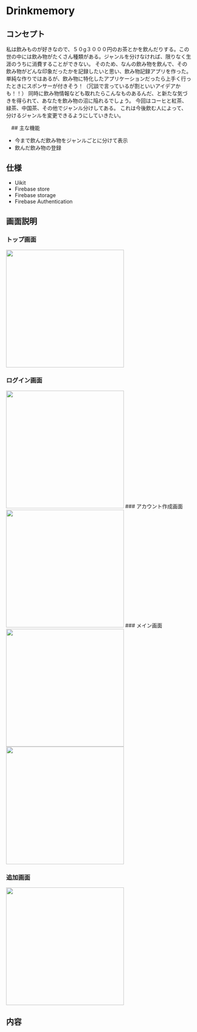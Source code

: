 # Drinkmemory
## コンセプト
私は飲みものが好きなので、５０g３０００円のお茶とかを飲んだりする。この世の中には飲み物がたくさん種類がある。ジャンルを分けなければ、限りなく生涯のうちに消費することができない。
そのため、なんの飲み物を飲んで、その飲み物がどんな印象だったかを記録したいと思い、飲み物記録アプリを作った。単純な作りではあるが、飲み物に特化したアプリケーションだったら上手く行ったときにスポンサーが付きそう！（冗談で言っているが割といいアイデアかも！！）
同時に飲み物情報なども取れたらこんなものあるんだ、と新たな気づきを得られて、あなたを飲み物の沼に陥れるでしょう。
今回はコーヒと紅茶、緑茶、中国茶、その他でジャンル分けしてある。
これは今後飲む人によって、分けるジャンルを変更できるようにしていきたい。

　## 主な機能
* 今まで飲んだ飲み物をジャンルごとに分けて表示
* 飲んだ飲み物の登録

## 仕様
* Uikit
* Firebase store
* Firebase storage
* Firebase Authentication

## 画面説明
### トップ画面
<img src="https://user-images.githubusercontent.com/48234687/137822391-6e1e1471-12f1-479a-85e8-3c00c8c3b0f9.png" width="320px">

### ログイン画面
<img src="https://user-images.githubusercontent.com/48234687/137822440-00c23a51-08b0-48ab-bda6-8d7c92514391.png" width="320px">
### アカウント作成画面
<img src="https://user-images.githubusercontent.com/48234687/137822996-33099882-db70-4853-8220-cb8a8fb7fb1a.png" width="320px">
### メイン画面
<img src="https://user-images.githubusercontent.com/48234687/137822567-e55040de-ad74-49ef-a8c7-28475cc1038b.png" width="320px">

<img src="https://user-images.githubusercontent.com/48234687/137823092-dd47f43c-3aad-4041-9ca0-274bc0559afa.png" width="320px">

### 追加画面
<img src="https://user-images.githubusercontent.com/48234687/137822605-554ea6f4-da72-4eea-8f5c-76acb88eac65.png" width="320px">


## 内容

